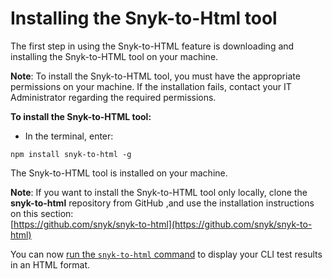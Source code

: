 # Installing the Snyk-to-Html tool

The first step in using the Snyk-to-HTML feature is downloading and installing the Snyk-to-HTML tool on your machine.

**Note**: To install the Snyk-to-HTML tool, you must have the appropriate permissions on your machine. If the installation fails, contact your IT Administrator regarding the required permissions.

**To install the Snyk-to-HTML tool:**

* In the terminal, enter:

```
npm install snyk-to-html -g
```

The Snyk-to-HTML tool is installed on your machine.

**Note**: If you want to install the Snyk-to-HTML tool only locally, clone the **snyk-to-html** repository from GitHub ,and use the installation instructions on this section:\
[https://github.com/snyk/snyk-to-html](https://github.com/snyk/snyk-to-html)

You can now [run the `snyk-to-html` command](running-the-snyk-to-html-command.md) to display your CLI test results in an HTML format.
